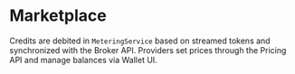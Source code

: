# Marketplace

Credits are debited in `MeteringService` based on streamed tokens and synchronized with the Broker API. Providers set prices through the Pricing API and manage balances via Wallet UI.
